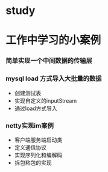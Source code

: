 # study
# 工作中学习的小案例

### 简单实现一个中间数据的传输层


### mysql load 方式导入大批量的数据
- 创建测试表
- 实现自定义的inputStream
- 通过load方式导入


### netty实现im案例
- 客户端服务端启动类
- 定义通信协议
- 实现序列化和编解码
- 拆包粘包的实现